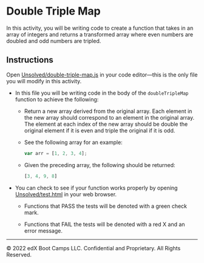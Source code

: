 # Double Triple Map

In this activity, you will be writing code to create a function that takes in an array of integers and returns a transformed array where even numbers are doubled and odd numbers are tripled.

## Instructions

Open [Unsolved/double-triple-map.js](Unsolved/double-triple-map.js) in your code editor&mdash;this is the only file you will modify in this activity.

* In this file you will be writing code in the body of the `doubleTripleMap` function to achieve the following:

  * Return a new array derived from the original array. Each element in the new array should correspond to an element in the original array. The element at each index of the new array should be double the original element if it is even and triple the original if it is odd.

  * See the following array for an example:

    ```js
    var arr = [1, 2, 3, 4];
    ```

  * Given the preceding array, the following should be returned:

    ```js
    [3, 4, 9, 8]
    ```

* You can check to see if your function works properly by opening [Unsolved/test.html](Unsolved/test.html) in your web browser.

  * Functions that PASS the tests will be denoted with a green check mark.

  * Functions that FAIL the tests will be denoted with a red X and an error message.

---
© 2022 edX Boot Camps LLC. Confidential and Proprietary. All Rights Reserved.